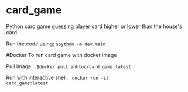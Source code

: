 # card_game
Python card game guessing player card higher or lower than the house's card

Run the code using: <code>$python -m dev.main</code>

#Docker
To run card game with docker image

Pull image: <code> $docker pull anhtuc/card_game:latest </code>

Run with interactive shell: <code> docker run -it card_game:latest</code>
